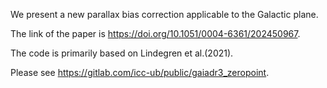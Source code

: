 We present a new parallax bias correction applicable to the Galactic plane.

The link of the paper is https://doi.org/10.1051/0004-6361/202450967.


The code is primarily based on Lindegren et al.(2021). 

Please see https://gitlab.com/icc-ub/public/gaiadr3_zeropoint.
